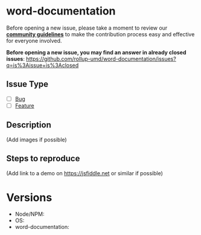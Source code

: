 # word-documentation

Before opening a new issue, please take a moment to review our [**community guidelines**](https://github.com/rollup-umd/word-documentation/blob/master/.github/CONTRIBUTING.md) to make the contribution process easy and effective for everyone involved.

**Before opening a new issue, you may find an answer in already closed issues**:
https://github.com/rollup-umd/word-documentation/issues?q=is%3Aissue+is%3Aclosed

## Issue Type

- [ ] [Bug](https://github.com/rollup-umd/word-documentation/blob/master/.github/CONTRIBUTING.md#bug-reports)
- [ ] [Feature](https://github.com/rollup-umd/word-documentation/blob/master/.github/CONTRIBUTING.md#feature-requests)

## Description

(Add images if possible)

## Steps to reproduce

(Add link to a demo on https://jsfiddle.net or similar if possible)

# Versions

- Node/NPM:
- OS:
- word-documentation:

